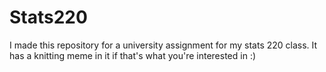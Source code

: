 # Stats220
I made this repository for a university assignment for my stats 220 class. It has a knitting meme in it if that's what you're interested in :) 
